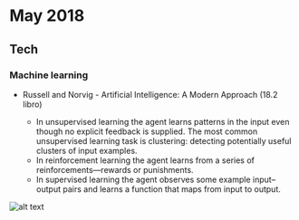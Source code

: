 May 2018
==========

Tech
----


### Machine learning
* Russell and Norvig - Artificial Intelligence: A Modern Approach (18.2 libro)

  - In unsupervised learning the agent learns patterns in the input even though no explicit feedback is supplied. The most common unsupervised learning task is clustering: detecting
potentially useful clusters of input examples.
  - In reinforcement learning the agent learns from a series of reinforcements—rewards or punishments.
  - In supervised learning the agent observes some example input–output pairs and learns a function that maps from input to output.
  
![alt text](https://i.imgur.com/DYoO1Zg.png)
